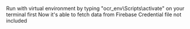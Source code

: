 Run with virtual environment by typing "ocr_env\Scripts\activate" on your terminal first
Now it's able to fetch data from Firebase
Credential file not included
